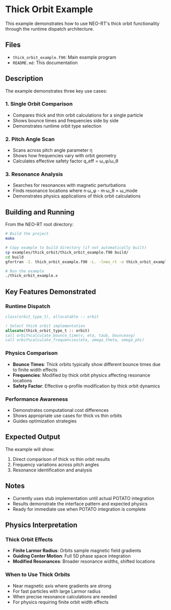 # Thick Orbit Example

This example demonstrates how to use NEO-RT's thick orbit functionality through the runtime dispatch architecture.

## Files

- `thick_orbit_example.f90`: Main example program
- `README.md`: This documentation

## Description

The example demonstrates three key use cases:

### 1. Single Orbit Comparison
- Compares thick and thin orbit calculations for a single particle
- Shows bounce times and frequencies side by side
- Demonstrates runtime orbit type selection

### 2. Pitch Angle Scan
- Scans across pitch angle parameter η
- Shows how frequencies vary with orbit geometry
- Calculates effective safety factor q_eff = ω_φ/ω_θ

### 3. Resonance Analysis
- Searches for resonances with magnetic perturbations
- Finds resonance locations where n·ω_φ - m·ω_θ = ω_mode
- Demonstrates physics applications of thick orbit calculations

## Building and Running

From the NEO-RT root directory:

```bash
# Build the project
make

# Copy example to build directory (if not automatically built)
cp examples/thick_orbit/thick_orbit_example.f90 build/
cd build
gfortran -I. thick_orbit_example.f90 -L. -lneo_rt -o thick_orbit_example.x

# Run the example
./thick_orbit_example.x
```

## Key Features Demonstrated

### Runtime Dispatch
```fortran
class(orbit_type_t), allocatable :: orbit

! Select thick orbit implementation
allocate(thick_orbit_type_t :: orbit)
call orbit%calculate_bounce_time(v, eta, taub, bounceavg)
call orbit%calculate_frequencies(eta, omega_theta, omega_phi)
```

### Physics Comparison
- **Bounce Times**: Thick orbits typically show different bounce times due to finite width effects
- **Frequencies**: Modified by thick orbit physics affecting resonance locations
- **Safety Factor**: Effective q-profile modification by thick orbit dynamics

### Performance Awareness
- Demonstrates computational cost differences
- Shows appropriate use cases for thick vs thin orbits
- Guides optimization strategies

## Expected Output

The example will show:
1. Direct comparison of thick vs thin orbit results
2. Frequency variations across pitch angles
3. Resonance identification and analysis

## Notes

- Currently uses stub implementation until actual POTATO integration
- Results demonstrate the interface pattern and expected physics
- Ready for immediate use when POTATO integration is complete

## Physics Interpretation

### Thick Orbit Effects
- **Finite Larmor Radius**: Orbits sample magnetic field gradients
- **Guiding Center Motion**: Full 5D phase space integration
- **Modified Resonances**: Broader resonance widths, shifted locations

### When to Use Thick Orbits
- Near magnetic axis where gradients are strong
- For fast particles with large Larmor radius
- When precise resonance calculations are needed
- For physics requiring finite orbit width effects